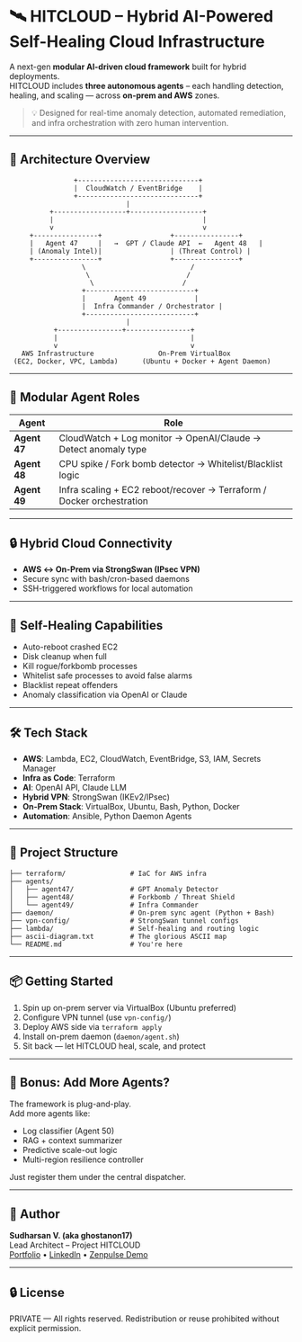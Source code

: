 # 🛰️ HITCLOUD – Hybrid AI-Powered Self-Healing Cloud Infrastructure

A next-gen **modular AI-driven cloud framework** built for hybrid deployments.  
HITCLOUD includes **three autonomous agents** – each handling detection, healing, and scaling — across **on-prem and AWS** zones.

> 💡 Designed for real-time anomaly detection, automated remediation, and infra orchestration with zero human intervention.

---

## 🧠 Architecture Overview

```
                +------------------------------+
                |  CloudWatch / EventBridge    |
                +------------------------------+
                             |
          +------------------+------------------+
          |                                     |
          v                                     v
     +----------------+                 +----------------+
     |   Agent 47     |   →  GPT / Claude API  ←   Agent 48   |
     | (Anomaly Intel)|                 | (Threat Control) |
     +----------------+                 +----------------+
                  \                          /
                   \                        /
                    \                      /
                  +---------------------------+
                  |       Agent 49            |
                  |  Infra Commander / Orchestrator |
                  +---------------------------+
                             |
           +----------------+----------------+
           |                                 |
           v                                 v
   AWS Infrastructure                On-Prem VirtualBox
 (EC2, Docker, VPC, Lambda)      (Ubuntu + Docker + Agent Daemon)
```

---

## 🧩 Modular Agent Roles

| Agent        | Role |
|--------------|------|
| **Agent 47** | CloudWatch + Log monitor → OpenAI/Claude → Detect anomaly type |
| **Agent 48** | CPU spike / Fork bomb detector → Whitelist/Blacklist logic |
| **Agent 49** | Infra scaling + EC2 reboot/recover → Terraform / Docker orchestration |

---

## 🔒 Hybrid Cloud Connectivity

- **AWS ↔️ On-Prem via StrongSwan (IPsec VPN)**
- Secure sync with bash/cron-based daemons
- SSH-triggered workflows for local automation

---

## 🚀 Self-Healing Capabilities

- Auto-reboot crashed EC2
- Disk cleanup when full
- Kill rogue/forkbomb processes
- Whitelist safe processes to avoid false alarms
- Blacklist repeat offenders
- Anomaly classification via OpenAI or Claude

---

## 🛠️ Tech Stack

- **AWS**: Lambda, EC2, CloudWatch, EventBridge, S3, IAM, Secrets Manager
- **Infra as Code**: Terraform
- **AI**: OpenAI API, Claude LLM
- **Hybrid VPN**: StrongSwan (IKEv2/IPsec)
- **On-Prem Stack**: VirtualBox, Ubuntu, Bash, Python, Docker
- **Automation**: Ansible, Python Daemon Agents

---

## 📁 Project Structure

```
├── terraform/                # IaC for AWS infra
├── agents/
│   ├── agent47/              # GPT Anomaly Detector
│   ├── agent48/              # Forkbomb / Threat Shield
│   └── agent49/              # Infra Commander
├── daemon/                   # On-prem sync agent (Python + Bash)
├── vpn-config/               # StrongSwan tunnel configs
├── lambda/                   # Self-healing and routing logic
├── ascii-diagram.txt         # The glorious ASCII map
└── README.md                 # You're here
```

---

## 📦 Getting Started

1. Spin up on-prem server via VirtualBox (Ubuntu preferred)
2. Configure VPN tunnel (use `vpn-config/`)
3. Deploy AWS side via `terraform apply`
4. Install on-prem daemon (`daemon/agent.sh`)  
5. Sit back — let HITCLOUD heal, scale, and protect

---

## 🧠 Bonus: Add More Agents?

The framework is plug-and-play.  
Add more agents like:
- Log classifier (Agent 50)
- RAG + context summarizer
- Predictive scale-out logic
- Multi-region resilience controller

Just register them under the central dispatcher.

---

## 🏁 Author

**Sudharsan V. (aka ghostanon17)**  
Lead Architect – Project HITCLOUD  
[Portfolio](https://sudharsan17.online) • [LinkedIn](https://linkedin.com/in/sudharsan177) • [Zenpulse Demo](https://sim.sudharsan17.online)

---

## 🔒 License

PRIVATE — All rights reserved. Redistribution or reuse prohibited without explicit permission.
